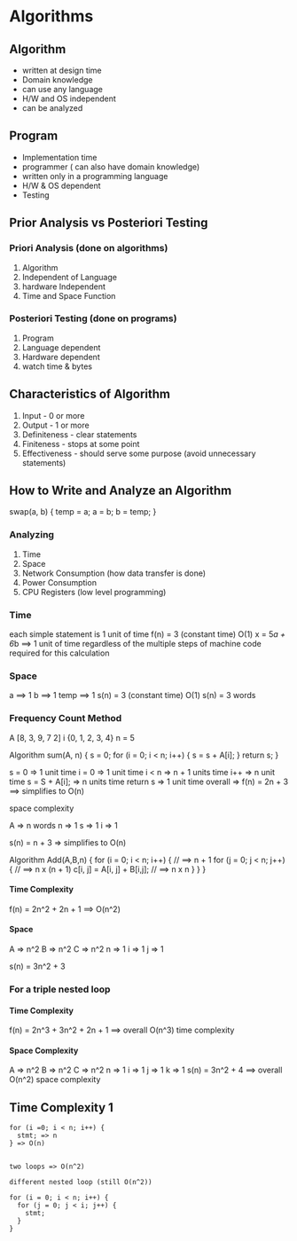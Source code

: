 # Algorithms

## Algorithm

  - written at design time
  - Domain knowledge
  - can use any language
  - H/W and OS independent
  - can be analyzed

## Program

  - Implementation time
  - programmer ( can also have domain knowledge)
  - written only in a programming language
  - H/W & OS dependent
  - Testing

## Prior Analysis vs Posteriori Testing

### Priori Analysis (done on algorithms)

1. Algorithm
2. Independent of Language
3. hardware Independent
4. Time and Space Function

### Posteriori Testing (done on programs)

1. Program
2. Language dependent
3. Hardware dependent
4. watch time & bytes

## Characteristics of Algorithm

1. Input - 0 or more
2. Output - 1 or more
3. Definiteness - clear statements 
4. Finiteness - stops at some point
5. Effectiveness - should serve some purpose (avoid unnecessary statements)

## How to Write and Analyze an Algorithm

swap(a, b) {
  temp = a;
  a = b;
  b = temp;
}

### Analyzing

1. Time
2. Space
3. Network Consumption (how data transfer is done)
4. Power Consumption
5. CPU Registers (low level programming)


### Time

each simple statement is 1 unit of time
f(n) = 3 (constant time) O(1)
x = 5*a + 6*b ==> 1 unit of time regardless of the multiple steps of machine code required for this calculation

### Space

a ==> 1
b ==> 1
temp ==> 1
s(n) = 3 (constant time) O(1)
s(n) = 3 words

### Frequency Count Method

A [8, 3, 9, 7 2]
i {0, 1, 2, 3, 4}
n = 5

Algorithm sum(A, n) {
  s = 0;
  for (i = 0; i < n;  i++) {
    s = s + A[i];
  }
  return s;
}

s = 0 => 1 unit time
i = 0 => 1 unit time
i < n => n + 1 units time
i++ => n unit time
s = S + A[i]; => n units time
return s => 1 unit time
overall => f(n) = 2n + 3 ==> simplifies to O(n)

space complexity

A => n words
n => 1
s => 1
i => 1

s(n) = n + 3 => simplifies to O(n)


Algorithm Add(A,B,n) {
  for (i = 0; i < n; i++) { // ==> n + 1
    for (j = 0; j < n; j++) { // ==> n x (n + 1)
      c[i, j] = A[i, j] +  B[i,j];  // ==> n x n
    }
  }
}

#### Time Complexity
f(n) = 2n^2 + 2n + 1 ==> O(n^2) 

#### Space

A => n^2
B => n^2
C => n^2
n => 1
i => 1
j => 1

s(n) = 3n^2 + 3

### For a triple nested loop

#### Time Complexity
f(n) = 2n^3 + 3n^2 + 2n + 1 ==> overall O(n^3) time complexity
#### Space Complexity
A => n^2
B => n^2
C => n^2
n => 1
i => 1
j => 1
k => 1
s(n) = 3n^2 + 4 ==> overall O(n^2) space complexity


## Time Complexity 1

```
for (i =0; i < n; i++) {
  stmt; => n
} => O(n)


two loops => O(n^2)

different nested loop (still O(n^2))

for (i = 0; i < n; i++) {
  for (j = 0; j < i; j++) {
    stmt;
  }
}


```



